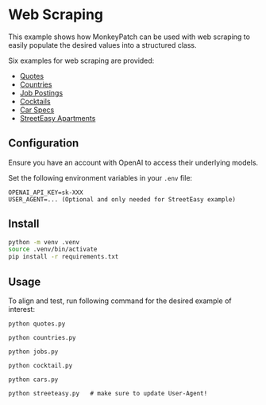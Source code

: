 # Web Scraping

This example shows how MonkeyPatch can be used with web scraping to easily populate the desired values into a structured class.

Six examples for web scraping are provided:
- [Quotes](https://quotes.toscrape.com/)
- [Countries](https://www.scrapethissite.com/pages/simple/)
- [Job Postings](https://realpython.github.io/fake-jobs/)
- [Cocktails](https://kindredcocktails.com/cocktail/old-fashioned)
- [Car Specs](https://www.cars.com/research/mazda-cx_90-2024/)
- [StreetEasy Apartments](https://streeteasy.com/2-bedroom-apartments-for-rent/manhattan)

## Configuration

Ensure you have an account with OpenAI to access their underlying models.

Set the following environment variables in your `.env` file:
```
OPENAI_API_KEY=sk-XXX
USER_AGENT=... (Optional and only needed for StreetEasy example)
```

## Install

```bash
python -m venv .venv
source .venv/bin/activate
pip install -r requirements.txt
```

## Usage

To align and test, run following command for the desired example of interest:
```
python quotes.py

python countries.py

python jobs.py

python cocktail.py

python cars.py

python streeteasy.py   # make sure to update User-Agent!
```
